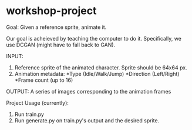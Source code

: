 # workshop-project

Goal: Given a reference sprite, animate it.

Our goal is acheieved by teaching the computer to do it. Specifically, we use DCGAN (might have to fall back to GAN).

INPUT:
1. Reference sprite of the animated character. Sprite should be 64x64 px.
2. Animation metadata:
  *Type (Idle/Walk/Jump)
  *Direction (Left/Right)
  *Frame count (up to 16)

OUTPUT:
A series of images corresponding to the animation frames

Project Usage (currently):
1. Run train.py
2. Run generate.py on train.py's output and the desired sprite.

